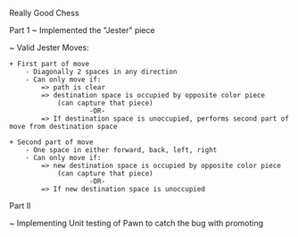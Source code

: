 Really Good Chess

Part 1
~ Implemented the "Jester" piece

~ Valid Jester Moves:
	
	+ First part of move 
		- Diagonally 2 spaces in any direction
		- Can only move if:
			=> path is clear
			=> destination space is occupied by opposite color piece
				(can capture that piece)
						-OR-
			=> If destination space is unoccupied, performs second part of move from destination space
		
	+ Second part of move
		- One space in either forward, back, left, right
		- Can only move if:
			=> new destination space is occupied by opposite color piece
				(can capture that piece)
						-OR-
			=> If new destination space is unoccupied
	
Part II

~ Implementing Unit testing of Pawn to catch the bug with promoting
